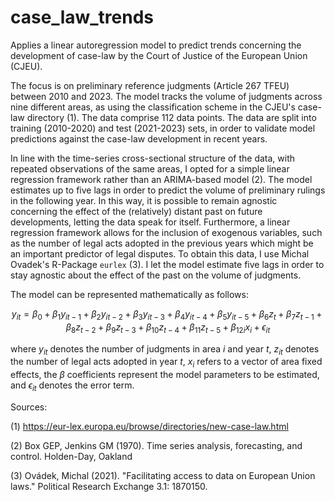 # case_law_trends

Applies a linear autoregression model to predict trends concerning the development of case-law by the Court of Justice of the European Union (CJEU). 

The focus is on preliminary reference judgments (Article 267 TFEU) between 2010 and 2023. The model tracks the volume of judgments across nine different areas, as using the classification scheme in the CJEU's case-law directory (1). The data comprise 112 data points. The data are split into training (2010-2020) and test (2021-2023) sets, in order to validate model predictions against the case-law development in recent years. 

In line with the time-series cross-sectional structure of the data, with repeated observations of the same areas, I opted for a simple linear regression framework rather than an ARIMA-based model (2). The model estimates up to five lags in order to predict the volume of preliminary rulings in the following year. In this way, it is possible to remain agnostic concerning the effect of the (relatively) distant past on future developments, letting the data speak for itself. Furthermore, a linear regression framework allows for the inclusion of exogenous variables, such as the number of legal acts adopted in the previous years which might be an important predictor of legal disputes. To obtain this data, I use Michal Ovadek's R-Package `eurlex` (3). I let the model estimate five lags in order to stay agnostic about the effect of the past on the volume of judgments.

The model can be represented mathematically as follows:  

```math

y_{it} = \beta_0 + \beta_1 y_{it-1} + \beta_2 y_{it-2} + \beta_3 y_{it-3} + \beta_4 y_{it-4} + \beta_5 y_{it-5} + \beta_6 z_{t} + \beta_7 z_{t-1} + \beta_8 z_{t-2} + \beta_9 z_{t-3} + \beta_{10} z_{t-4} + \beta_{11} z_{t-5} + \beta_{12i} x_{i} + \epsilon_{it}

```

where $y_{it}$ denotes the number of judgments in area $i$ and year $t$, $z_{it}$ denotes the number of legal acts adopted in year $t$, $x_{i}$ refers to a vector of area fixed effects, the $\beta$ coefficients represent the model parameters to be estimated, and $\epsilon_{it}$ denotes the error term.

Sources:

(1) https://eur-lex.europa.eu/browse/directories/new-case-law.html

(2) Box GEP, Jenkins GM (1970). Time series analysis, forecasting, and control. Holden-Day, Oakland

(3) Ovádek, Michal (2021). "Facilitating access to data on European Union laws." Political Research Exchange 3.1: 1870150.
